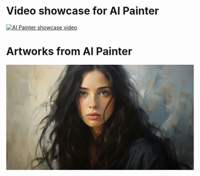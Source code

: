 # Video showcase for AI Painter
[![AI Painter showcase video](https://img.youtube.com/vi/TNZ6Dl7HStA/0.jpg)](https://www.youtube.com/watch?v=TNZ6Dl7HStA)

# Artworks from AI Painter
![Image](Image/Black_hair_girl_Pic.png)

